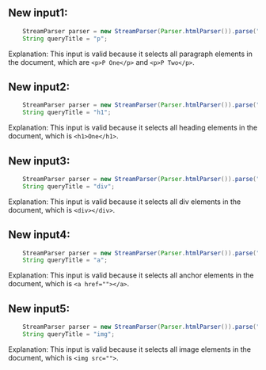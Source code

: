 ## New input1:
```java
    StreamParser parser = new StreamParser(Parser.htmlParser()).parse("<title>One</title><p id=1>P One</p><p id=2>P Two</p>", "");
    String queryTitle = "p";
```
Explanation: This input is valid because it selects all paragraph elements in the document, which are `<p>P One</p>` and `<p>P Two</p>`.

## New input2:
```java
    StreamParser parser = new StreamParser(Parser.htmlParser()).parse("<title>One</title><p id=1>P One</p><p id=2>P Two</p>", "");
    String queryTitle = "h1";
```
Explanation: This input is valid because it selects all heading elements in the document, which is `<h1>One</h1>`.

## New input3:
```java
    StreamParser parser = new StreamParser(Parser.htmlParser()).parse("<title>One</title><p id=1>P One</p><p id=2>P Two</p>", "");
    String queryTitle = "div";
```
Explanation: This input is valid because it selects all div elements in the document, which is `<div></div>`.

## New input4:
```java
    StreamParser parser = new StreamParser(Parser.htmlParser()).parse("<title>One</title><p id=1>P One</p><p id=2>P Two</p>", "");
    String queryTitle = "a";
```
Explanation: This input is valid because it selects all anchor elements in the document, which is `<a href=""></a>`.

## New input5:
```java
    StreamParser parser = new StreamParser(Parser.htmlParser()).parse("<title>One</title><p id=1>P One</p><p id=2>P Two</p>", "");
    String queryTitle = "img";
```
Explanation: This input is valid because it selects all image elements in the document, which is `<img src="">`.
